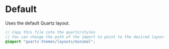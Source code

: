 # Default

Uses the default Quartz layout.

```scss
// Copy this file into the quartz/styles
// You can change the path of the import to point to the desired layout.
@import "quartz-themes/layouts/minimal";
```
